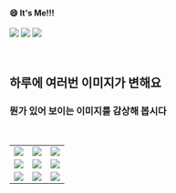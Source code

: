 <!--
#### 📫 How to reach me?
<a href="mailto:thquddnr123@gmail.com">
    <img 
        src="https://img.shields.io/badge/Gmail-d14836?style=flat-square&logo=Gmail&logoColor=white&link=mailto:thquddnr123@gmail.com"
        style="height : auto; margin-left : 60px; margin-right : 60px;"/>
</a>
-->
#### 😄 It's Me!!!

<a href="https://cybecho.notion.site/SBU-s-Archives-854ccd3338c2456a867956f26143998a" target="_blank"><img src="https://img.shields.io/badge/Portfolio-303030?style=for-the-badge&logo=Notion&logoColor=white"/></a>
<a href="https://www.instagram.com/junk_warrior_vintage/" target="_blank"><img src="https://img.shields.io/badge/@junk_warrir_vintage-E4405F?style=for-the-badge&logo=Instagram&logoColor=white"/></a>
<a href="https://www.behance.net/thquddnr125654" target="_blank"><img src="https://img.shields.io/badge/Behance-1769FF?style=for-the-badge&logo=Behance&logoColor=white"/></a>

</br>

## 하루에 여러번 이미지가 변해요
### 뭔가 있어 보이는 이미지를 감상해 봅시다

<!--
마크업 바로보기 사이트
https://dillinger.io/ 
-->
  <br/> <table>
<tr>
<td><a href='http://www.omglasergunspewpewpew.com/'><img src='https://www.random-art.org/img/large/436139.jpg'></a></td>
<td><a href='https://pointerpointer.com/'><img src='https://www.random-art.org/img/large/436171.jpg'></a></td>
<td><a href='https://binarypiano.com/'><img src='https://www.random-art.org/img/large/436088.jpg'></a></td>
</tr>
<tr>
<td><a href='https://kimjongillookingatthings.tumblr.com/'><img src='https://www.random-art.org/img/large/436094.jpg'></a></td>
<td><a href='https://name.ho9.me/'><img src='https://www.random-art.org/img/large/436070.jpg'></a></td>
<td><a href='https://www.cameronsworld.net'><img src='https://www.random-art.org/img/large/436078.jpg'></a></td>
</tr>
<tr>
<td><a href='https://img.theqoo.net/img/rjIus.jpg'><img src='https://www.random-art.org/img/large/436152.jpg'></a></td>
<td><a href='https://longdogechallenge.com/'><img src='https://www.random-art.org/img/large/436068.jpg'></a></td>
<td><a href='https://www.omfgdogs.com/#'><img src='https://www.random-art.org/img/large/436169.jpg'></a></td>
</tr>
</table>
